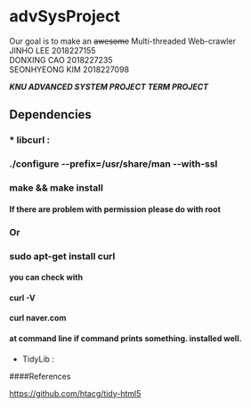 # advSysProject

Our goal is to make an ~~awesome~~ Multi-threaded Web-crawler  
JINHO LEE 2018227155  
DONXING CAO 2018227235  
SEONHYEONG KIM 2018227098  

***KNU ADVANCED SYSTEM PROJECT TERM PROJECT***

## Dependencies
### * libcurl : 
### ./configure --prefix=/usr/share/man --with-ssl
### make && make install
#### If there are problem with permission please do with root

### Or
### sudo apt-get install curl


#### you can check with 
#### curl -V 
#### curl naver.com
#### at command line if command prints something. installed well. 
####  

* TidyLib : 

####References

https://github.com/htacg/tidy-html5
